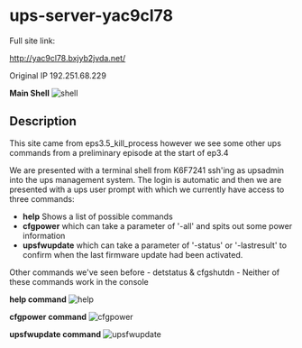 ups-server-yac9cl78
==

Full site link:

http://yac9cl78.bxjyb2jvda.net/

Original IP 192.251.68.229

**Main Shell**
![shell](https://github.com/z3r07h/Mr-R0B0T-s03-ARG/blob/sites/Sites/ups-server-yac9cl78/screenshots/01-main_page_shell.jpg)

Description
--

This site came from eps3.5_kill_process however we see some other ups commands from a preliminary episode at the start of ep3.4

We are presented with a terminal shell from K6F7241 ssh'ing as upsadmin into the ups management system. 
The login is automatic and then we are presented with a ups user prompt with which we currently have access to three commands:
- **help**  Shows a list of possible commands
- **cfgpower**  which can take a parameter of '-all' and spits out some power information
- **upsfwupdate**  which can take a parameter of '-status' or '-lastresult' to confirm when the last firmware update had been activated. 

Other commands we've seen before - detstatus & cfgshutdn - Neither of these commands work in the console

**help command**
![help](https://github.com/z3r07h/Mr-R0B0T-s03-ARG/blob/sites/Sites/ups-server-yac9cl78/screenshots/02-help_command.jpg)

**cfgpower command**
![cfgpower](https://github.com/z3r07h/Mr-R0B0T-s03-ARG/blob/sites/Sites/ups-server-yac9cl78/screenshots/04-cfgpower_command.jpg)

**upsfwupdate command**
![upsfwupdate](https://github.com/z3r07h/Mr-R0B0T-s03-ARG/blob/sites/Sites/ups-server-yac9cl78/screenshots/03-upsfwupdate_command.jpg)

